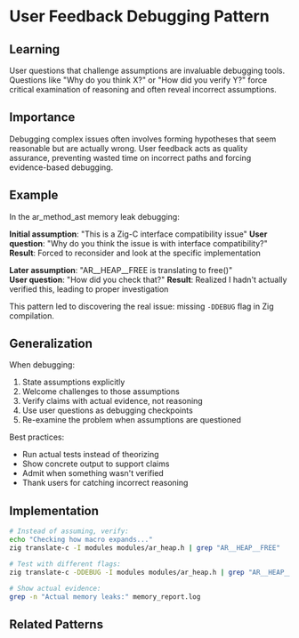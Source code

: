 # User Feedback Debugging Pattern

## Learning
User questions that challenge assumptions are invaluable debugging tools. Questions like "Why do you think X?" or "How did you verify Y?" force critical examination of reasoning and often reveal incorrect assumptions.

## Importance
Debugging complex issues often involves forming hypotheses that seem reasonable but are actually wrong. User feedback acts as quality assurance, preventing wasted time on incorrect paths and forcing evidence-based debugging.

## Example
In the ar_method_ast memory leak debugging:

**Initial assumption**: "This is a Zig-C interface compatibility issue"
**User question**: "Why do you think the issue is with interface compatibility?"
**Result**: Forced to reconsider and look at the specific implementation

**Later assumption**: "AR__HEAP__FREE is translating to free()"  
**User question**: "How did you check that?"
**Result**: Realized I hadn't actually verified this, leading to proper investigation

This pattern led to discovering the real issue: missing `-DDEBUG` flag in Zig compilation.

## Generalization
When debugging:
1. State assumptions explicitly
2. Welcome challenges to those assumptions
3. Verify claims with actual evidence, not reasoning
4. Use user questions as debugging checkpoints
5. Re-examine the problem when assumptions are questioned

Best practices:
- Run actual tests instead of theorizing
- Show concrete output to support claims
- Admit when something wasn't verified
- Thank users for catching incorrect reasoning

## Implementation
```bash
# Instead of assuming, verify:
echo "Checking how macro expands..."
zig translate-c -I modules modules/ar_heap.h | grep "AR__HEAP__FREE"

# Test with different flags:
zig translate-c -DDEBUG -I modules modules/ar_heap.h | grep "AR__HEAP__FREE"

# Show actual evidence:
grep -n "Actual memory leaks:" memory_report.log
```

## Related Patterns